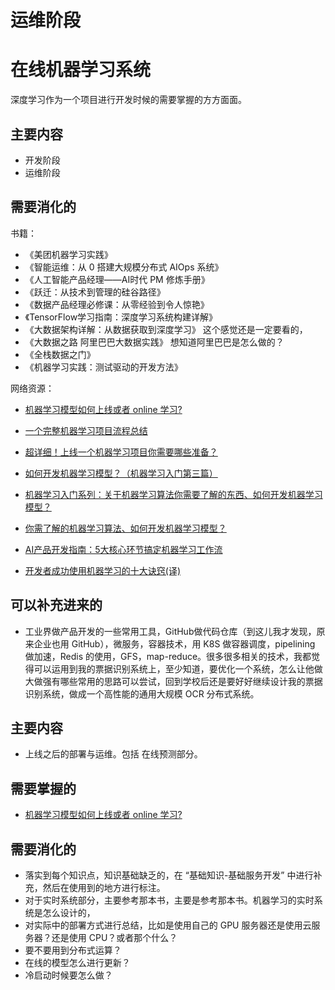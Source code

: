 
# 运维阶段


# 在线机器学习系统

深度学习作为一个项目进行开发时候的需要掌握的方方面面。

## 主要内容

- 开发阶段
- 运维阶段




## 需要消化的

书籍：

- 《美团机器学习实践》
- 《智能运维：从 0 搭建大规模分布式 AIOps 系统》
- 《人工智能产品经理——AI时代 PM 修炼手册》
- 《跃迁：从技术到管理的硅谷路径》
- 《数据产品经理必修课：从零经验到令人惊艳》
- 《TensorFlow学习指南：深度学习系统构建详解》
- 《大数据架构详解：从数据获取到深度学习》 这个感觉还是一定要看的，
- 《大数据之路 阿里巴巴大数据实践》 想知道阿里巴巴是怎么做的？
- 《全栈数据之门》
- 《机器学习实践：测试驱动的开发方法》


网络资源：

- [机器学习模型如何上线或者 online 学习?](https://www.zhihu.com/question/37426733)
- [一个完整机器学习项目流程总结](https://blog.csdn.net/huangfei711/article/details/79850989)
- [超详细！上线一个机器学习项目你需要哪些准备？](https://juejin.im/post/5ae14a296fb9a07aaa10f34e)
- [如何开发机器学习模型？（机器学习入门第三篇）](https://www.jianshu.com/p/320f5de2316b)
- [机器学习入门系列：关于机器学习算法你需要了解的东西、如何开发机器学习模型？](https://zhuanlan.zhihu.com/p/28716643)
- [你需了解的机器学习算法、如何开发机器学习模型？](http://ai.51cto.com/art/201708/549036.htm)
- [AI产品开发指南：5大核心环节搞定机器学习工作流](http://www.sohu.com/a/206547303_610300)

- [开发者成功使用机器学习的十大诀窍(译)](http://www.csuldw.com/2015/07/13/2015-07-13-10%20keys%20to%20successful%20machine%20learning%20for%20developers/)


## 可以补充进来的



- 工业界做产品开发的一些常用工具，GitHub做代码仓库（到这儿我才发现，原来企业也用 GitHub），微服务，容器技术，用 K8S 做容器调度，pipelining 做加速，Redis 的使用，GFS，map-reduce。很多很多相关的技术，我都觉得可以运用到我的票据识别系统上，至少知道，要优化一个系统，怎么让他做大做强有哪些常用的思路可以尝试，回到学校后还是要好好继续设计我的票据识别系统，做成一个高性能的通用大规模 OCR 分布式系统。

## 主要内容

- 上线之后的部署与运维。包括 在线预测部分。


## 需要掌握的

- [机器学习模型如何上线或者 online 学习?](https://www.zhihu.com/question/37426733)


## 需要消化的


- 落实到每个知识点，知识基础缺乏的，在 “基础知识-基础服务开发” 中进行补充，然后在使用到的地方进行标注。
- 对于实时系统部分，主要参考那本书，主要是参考那本书。机器学习的实时系统是怎么设计的，
- 对实际中的部署方式进行总结，比如是使用自己的 GPU 服务器还是使用云服务器？还是使用 CPU？或者那个什么？
- 要不要用到分布式运算？
- 在线的模型怎么进行更新？
- 冷启动时候要怎么做？
